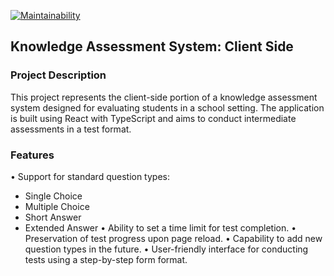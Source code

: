 [![Maintainability](https://api.codeclimate.com/v1/badges/19fdb5065aa2c2538eb6/maintainability)](https://codeclimate.com/github/EkaterinaVag/edutest/maintainability)

## Knowledge Assessment System: Client Side

### Project Description

This project represents the client-side portion of a knowledge assessment system designed for evaluating students in a school setting. The application is built using React with TypeScript and aims to conduct intermediate assessments in a test format.

### Features

• Support for standard question types:
  * Single Choice
  * Multiple Choice
  * Short Answer
  * Extended Answer
• Ability to set a time limit for test completion.
• Preservation of test progress upon page reload.
• Capability to add new question types in the future.
• User-friendly interface for conducting tests using a step-by-step form format.
